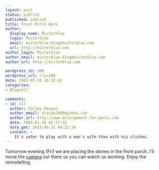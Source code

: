 ```yaml
---
layout: post
status: publish
published: publish
title: Front Porch Work
author:
  display_name: Misterblue
  login: Misterblue
  email: misterblue-blog@misterblue.com
  url: http://misterblue.com
author_login: Misterblue
author_email: misterblue-blog@misterblue.com
author_url: http://misterblue.com

wordpress_id: 300
wordpress_url: /?p=300
date: 2003-07-10 10:32:42
categories:
- Blogroll

comments:
- id: 117
  author: Polley Meegan
  author_email: draime2000@yahoo.com
  author_url: http://www.enlargement-for-penis.com
  date: 2004-01-26 02:37:32
  date_gmt: 2015-04-25 04:22:34
  content: >
    It's safer to play with a man's wife than with his cliches.
---
```

<p>
Tomorrow evening (Fri) we are placing the stones in the front porch.  I'll move the 
<a href="http://livingroomcam.us/">camera<a/>
 out there so you can watch us working.  Enjoy the remodelling.
</p>
